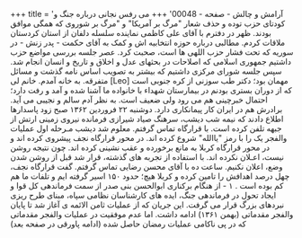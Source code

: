 +++
title = 'آرامش و چالش - صفحه - 00048'
+++
می رفس نجانی درباره جنگ و کودتای حزب توده و حذف شعار "مرگ بر آمریکا" و "مرگ بر شوروی که همگی موافق بودند. ظهر در دفترم با آقای علی کاظمی نماینده سلسله دلفان از استان کردستان ملاقات کردم. مطالبی درباره حوزه انتخابیه اش و کمک به آقای حکمت - پدر زنش - در سوریه که تحت فشار حزب اللهی ها است، صحبت کرد. عصر جلسه بررسی مواضع حزب داشتیم جمهوری اسلامی که اصلاحات در بحثهای عدل و اخلاق و تاریخ و انسان انجام شد. سپس جلسه شورای مرکزی داشتیم که بیشتر به تصویب اساس نامه گذشت و مسائل متفرقه. به خانه آمدم. خانم لی [Leo] مهمان بود؛ دکتر طب سوزنی از کره جنوبی است که از دوران بستری بودنم در بیمارستان شهداء با خانواده ما آشنا شده و آمد و رفت دارد؛ احتمال خبرچینی هم می رود ولی ضعیف است. به نظر آدم سالم و نجیبی می آید. برادرش هم در ایران کار پیمانکاری دارد. دوشنبه ۲۲ فروردین ۱۳۶۲ صبح زود پاسدارها اطلاع دادند که نیمه شب دیشب، سرهنگ صیاد شیرازی فرمانده نیروی زمینی ارتش از جبهه تلفن کرده است. با قرارگاه تماس گرفتم. معلوم شد دیشب مـرحله اول عملیات والفجر یک را با رمز "یاالله" شروع کرده اند. در محور قرارگاه نجف پیشروی کرده اند و در محور قرارگاه کربلا به مانع برخورده و عقب نشینی کرده اند. چون نتیجه روشن نیست، اعـلان نکرده اند. با استفاده از تجربه های گذشته، قرار شد قبل از روشن شدن وضع، اعلان نکنیم. ساعت ده با آقای محسن رضایی تماس گرفتم. گفت قرارگاه نجف، چهل درصد اهدافش را تامین کرده و کربلا هیچ؛ حدود ۱۵۰ اسیر گرفته ایم و تلفات ما هم کم بوده است . ۱ - از هنگام برکناری ابوالحسن بنی صدر از سمت فرماندهی کل قوا و ایجاد تحول در فرماندهی جنگ، ایده های کارشناسان نظامی سپاه، مبنای طرح ریزی نبردهای بزرگ قرار می گرفت. این جریان که از عملیات ثامن الائمه ی آغاز شد تا پایان والفجر مقدماتی (بهمن ۱۳۶۱) ادامه داشت. اما عدم موفقیت در عملیات والفجر مقدماتی که در پی ناکامی عملیات رمضان حاصل شده (ادامه پاورقی در صفحه بعد)